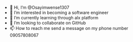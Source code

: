 - 👋 Hi, I’m @Osayimwense1307
- 👀 I’m interested in becoming a software engineer
- 🌱 I’m currently learning through alx platform
- 💞️ I’m looking to collaborate on GitHub
- 📫 How to reach me send a message on my phone number 09057808067

<!---
Osayimwense1307/Osayimwense1307 is a ✨ special ✨ repository because its `README.md` (this file) appears on your GitHub profile.
You can click the Preview link to take a look at your changes.
--->

